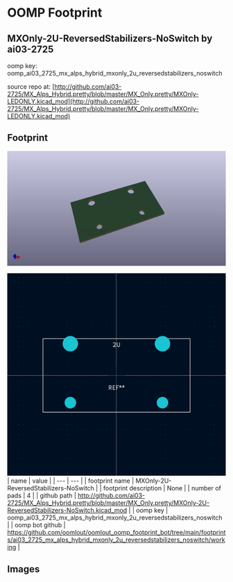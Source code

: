 # OOMP Footprint  
## MXOnly-2U-ReversedStabilizers-NoSwitch  by ai03-2725  
  
oomp key: oomp_ai03_2725_mx_alps_hybrid_mxonly_2u_reversedstabilizers_noswitch  
  
source repo at: [http://github.com/ai03-2725/MX_Alps_Hybrid.pretty/blob/master/MX_Only.pretty/MXOnly-LEDONLY.kicad_mod](http://github.com/ai03-2725/MX_Alps_Hybrid.pretty/blob/master/MX_Only.pretty/MXOnly-LEDONLY.kicad_mod)  
## Footprint  
  
[![working_kicad_pcb_3d.png](working_kicad_pcb_3d_600.png)](working_kicad_pcb_3d.png)  
  
[![working.png](working_600.png)](working.png)  
| name | value | 
| --- | --- | 
| footprint name | MXOnly-2U-ReversedStabilizers-NoSwitch | 
| footprint description | None | 
| number of pads | 4 | 
| github path | http://github.com/ai03-2725/MX_Alps_Hybrid.pretty/blob/master/MX_Only.pretty/MXOnly-2U-ReversedStabilizers-NoSwitch.kicad_mod | 
| oomp key | oomp_ai03_2725_mx_alps_hybrid_mxonly_2u_reversedstabilizers_noswitch | 
| oomp bot github | https://github.com/oomlout/oomlout_oomp_footprint_bot/tree/main/footprints/ai03_2725_mx_alps_hybrid_mxonly_2u_reversedstabilizers_noswitch/working | 
## Images  
